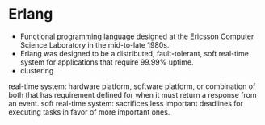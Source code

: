 # Erlang
- Functional programming language designed at the Ericsson Computer Science Laboratory in the mid-to-late 1980s.
- Erlang was designed to be a distributed, fault-tolerant, soft real-time system for applications that require 99.99% uptime.
- clustering


real-time system: hardware platform, software platform, or combination of both that has requirement defined for when it must return a response from an event.
soft real-time system: sacrifices less important deadlines for executing tasks in favor of more important ones.
